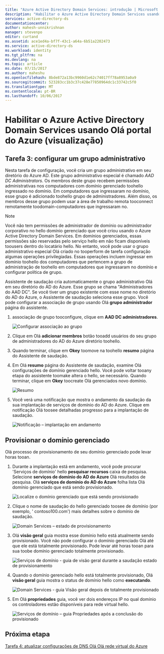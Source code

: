 ```yaml
---
title: "Azure Active Directory Domain Services: introdução | Microsoft Docs"
description: "Habilitar o Azure Active Directory Domain Services usando Olá portal do Azure (visualização)"
services: active-directory-ds
documentationcenter: 
author: mahesh-unnikrishnan
manager: stevenpo
editor: curtand
ms.assetid: ace1ed4a-bf7f-43c1-a64a-6b51a2202473
ms.service: active-directory-ds
ms.workload: identity
ms.tgt_pltfrm: na
ms.devlang: na
ms.topic: article
ms.date: 07/15/2017
ms.author: maheshu
ms.openlocfilehash: 8bde872a13bc9960d1e62c74017ff78a8953a0a9
ms.sourcegitcommit: 523283cc1b3c37c428e77850964dc1c33742c5f0
ms.translationtype: MT
ms.contentlocale: pt-BR
ms.lasthandoff: 10/06/2017
---
```

# <a name="enable-azure-active-directory-domain-services-using-hello-azure-portal-preview"></a>Habilitar o Azure Active Directory Domain Services usando Olá portal do Azure (visualização)


## <a name="task-3-configure-administrative-group"></a>Tarefa 3: configurar um grupo administrativo
Nesta tarefa de configuração, você cria um grupo administrativo em seu diretório do Azure AD. Este grupo administrativo especial é chamado *AAD DC Administrators*. Os membros deste grupo recebem permissões administrativas nos computadores com domínio gerenciado toohello ingressado no domínio. Em computadores que ingressaram no domínio, esse grupo é adicionado toohello grupo de administradores. Além disso, os membros desse grupo podem usar a área de trabalho remota tooconnect remotamente toodomain-computadores que ingressaram no.

> [!NOTE]
> Você não tem permissões de administrador de domínio ou administrador corporativo no hello domínio gerenciado que você criou usando o Azure Active Directory Domain Services. Em domínios gerenciados, essas permissões são reservadas pelo serviço hello em não ficam disponíveis toousers dentro do locatário hello. No entanto, você pode usar o grupo administrativo especial Olá criado no tooperform de tarefa configuração algumas operações privilegiadas. Essas operações incluem ingressar em domínio toohello dos computadores que pertencem a grupo de administração de toohello em computadores que ingressaram no domínio e configurar política de grupo.
>

Assistente de saudação cria automaticamente o grupo administrativo Olá em seu diretório do AD do Azure. Esse grupo se chama "Administradores do AAD DC". Se você tiver um grupo existente com esse nome no diretório do AD do Azure, o Assistente de saudação seleciona esse grupo. Você pode configurar a associação de grupo usando Olá **grupo administrador** página do assistente.

1. associação de grupo tooconfigure, clique em **AAD DC administradores**.

    ![Configurar associação ao grupo](./media/getting-started/domain-services-blade-admingroup.png)

2. Clique em Olá **adicionar membros** botão tooadd usuários do seu grupo de administradores do AD do Azure diretório toohello.

3. Quando terminar, clique em **Okey** toomove na toohello **resumo** página do Assistente de saudação.

4. Em Olá **resumo** página do Assistente de saudação, examine Olá configurações de domínio gerenciado hello. Você pode voltar tooany etapa do assistente toomake altera o hello, se necessário. Quando terminar, clique em **Okey** toocreate Olá gerenciados novo domínio.

    ![Resumo](./media/getting-started/domain-services-blade-summary.png)

5. Você verá uma notificação que mostra o andamento da saudação da sua implantação de serviços de domínio do AD do Azure. Clique em notificação Olá toosee detalhadas progresso para a implantação de saudação.

    ![Notificação – implantação em andamento](./media/getting-started/domain-services-blade-deployment-in-progress.png)


## <a name="provision-your-managed-domain"></a>Provisionar o domínio gerenciado
Olá processo de provisionamento de seu domínio gerenciado pode levar horas tooan.

1. Durante a implantação está em andamento, você pode procurar 'Serviços de domínio' hello **pesquisar recursos** caixa de pesquisa. Selecione **serviços de domínio do AD do Azure** Olá resultados de pesquisa. Olá **serviços de domínio do AD do Azure** folha lista Olá domínio gerenciado que está sendo provisionado.

    ![Localize o domínio gerenciado que está sendo provisionado](./media/getting-started/domain-services-provisioning-state-find-resource.png)

2. Clique o nome de saudação do hello gerenciado toosee de domínio (por exemplo, ' contoso100.com') mais detalhes sobre o domínio de saudação.

    ![Domain Services – estado de provisionamento](./media/getting-started/domain-services-provisioning-state.png)

3. Olá **visão geral** guia mostra esse domínio hello está atualmente sendo provisionado. Você não pode configurar o domínio gerenciado Olá até que ele está totalmente provisionado. Pode levar até horas tooan para sua toobe domínio gerenciado totalmente provisionado.

    ![Serviços de domínio - guia de visão geral durante a saudação estado de provisionamento ](./media/getting-started/domain-services-provisioning-state-details.png)

4. Quando o domínio gerenciado hello está totalmente provisionado, Olá **visão geral** guia mostra o status de domínio hello como **executando**.

    ![Domain Services - guia Visão geral depois de totalmente provisionado](./media/getting-started/domain-services-provisioned.png)

5. Em Olá **propriedades** guia, você ver dois endereços IP no qual domínio os controladores estão disponíveis para rede virtual hello.

    ![Serviços de domínio – guia Propriedades após a conclusão do provisionado](./media/getting-started/domain-services-provisioned-properties.png)


## <a name="next-step"></a>Próxima etapa
[Tarefa 4: atualizar configurações de DNS Olá Olá rede virtual do Azure](active-directory-ds-getting-started-dns.md)
